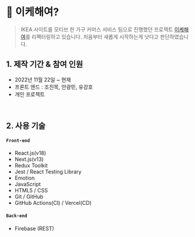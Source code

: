 # :pushpin: 이케해여?

> IKEA 사이트를 모티브 한 가구 커머스 서비스
> 팀으로 진행했던 프로젝트 [이케해여](https://github.com/ChoJinmok/30-1st-WEKEA-frontend)를 리팩터링하고 있습니다.
> 처음부터 새롭게 시작하는게 낫다고 판단하였습니다.

## 1. 제작 기간 & 참여 인원

- 2022년 11월 22일 ~ 현재
- 프론트 엔드 : 조진목, 안광민, 유강호
- 개인 프로젝트

</br>

## 2. 사용 기술

#### `Front-end`

- React.js(v18)
- Next.js(v13)
- Redux Toolkit
- Jest / React Testing Library
- Emotion
- JavaScript
- HTML5 / CSS
- Git / GitHub
- GitHub Actions(CI) / Vercel(CD)

#### `Back-end`

- Firebase (REST)
